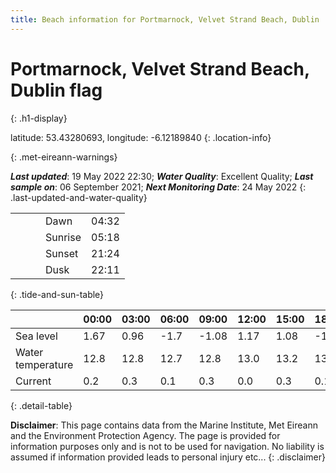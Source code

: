 ```yaml
---
title: Beach information for Portmarnock, Velvet Strand Beach, Dublin
---
```

# Portmarnock, Velvet Strand Beach, Dublin <span class="material-icons blue-flag" alt="This a Blue Flag beach">flag</span>
{: .h1-display}

latitude: 53.43280693, longitude: -6.12189840
{: .location-info}


{: .met-eireann-warnings}

___Last updated___: 19 May 2022 22:30; ___Water Quality___: Excellent Quality;
___Last sample on___: 06 September 2021; ___Next Monitoring Date___: 24 May 2022
{: .last-updated-and-water-quality}

|   |   |   |   |   |
|---|---|---|---|---|
|   |   |   | Dawn  | 04:32 |
|   |   |   | Sunrise  | 05:18 |
|   |   |   | Sunset  | 21:24 |
|   |   |   | Dusk  | 22:11 |
{: .tide-and-sun-table}

<div></div>

| | 00:00 | 03:00 | 06:00 | 09:00 | 12:00 | 15:00 | 18:00 | 21:00 |
|---|---|---|---|---|---|---|---|---|
| Sea level | 1.67 | 0.96 | -1.7 | -1.08| 1.17 | 1.08 | -1.28 | -1.02 |
| Water temperature | 12.8 | 12.8 | 12.7 | 12.8 | 13.0 | 13.2 | 13.3 | 13.1 |
| Current | 0.2 | 0.3 | 0.1 | 0.3 | 0.0| 0.3 | 0.1 | 0.3 |
{: .detail-table}

__Disclaimer__: This page contains data from the Marine Institute,
Met Eireann and the Environment Protection Agency. The page is provided for
information purposes only and is not to be used for navigation. No liability
is assumed if information provided leads to personal injury etc...
{: .disclaimer}